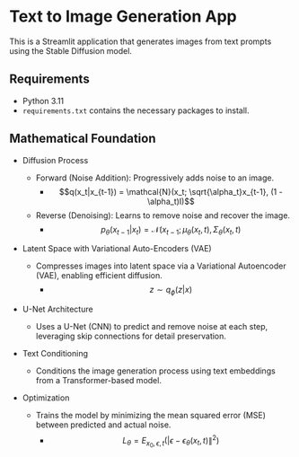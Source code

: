 # Text to Image Generation App

This is a Streamlit application that generates images from text prompts using the Stable Diffusion model.

## Requirements

- Python 3.11
- `requirements.txt` contains the necessary packages to install.

## Mathematical Foundation

- Diffusion Process
     - Forward (Noise Addition): Progressively adds noise to an image.
       - $$q(x_t|x_{t-1}) = \mathcal{N}(x_t; \sqrt{\alpha_t}x_{t-1}, (1 - \alpha_t)I)$$
     - Reverse (Denoising): Learns to remove noise and recover the image.
       - $$p_\theta(x_{t-1}|x_t) = \mathcal{N}(x_{t-1}; \mu_\theta(x_t, t), \Sigma_\theta(x_t, t)$$
         
- Latent Space with Variational Auto-Encoders (VAE)
  - Compresses images into latent space via a Variational Autoencoder (VAE), enabling efficient diffusion.
     - $$z \sim q_\phi(z|x)$$
       
- U-Net Architecture
   - Uses a U-Net (CNN) to predict and remove noise at each step, leveraging skip connections for detail preservation.
     
- Text Conditioning
   - Conditions the image generation process using text embeddings from a Transformer-based model.
 
- Optimization
   - Trains the model by minimizing the mean squared error (MSE) between predicted and actual noise.
     - $$L_\theta = {E}_{x_0, \epsilon, t} (\left |\epsilon - \epsilon_\theta(x_t, t)\|^2 \right)$$
